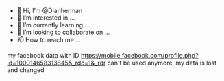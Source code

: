 - 👋 Hi, I’m @Dianherman
- 👀 I’m interested in ...
- 🌱 I’m currently learning ...
- 💞️ I’m looking to collaborate on ...
- 📫 How to reach me ...

<!---
Dianherman/Dianherman is a ✨ special ✨ repository because its `README.md` (this file) appears on your GitHub profile.
You can click the Preview link to take a look at your changes.
--->
my facebook data with ID https://mobile.facebook.com/profile.php?id=100014658313845&_rdc=1&_rdr can't be used anymore, my data is lost and changed
